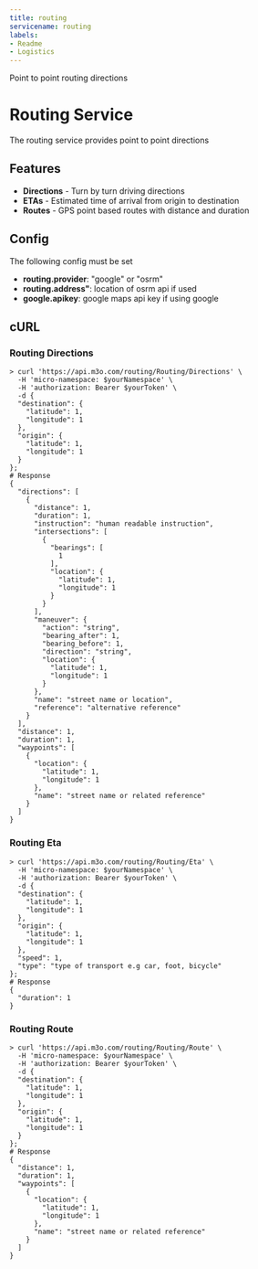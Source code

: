 ```yaml
---
title: routing
servicename: routing
labels: 
- Readme
- Logistics
---
```

Point to point routing directions

# Routing Service

The routing service provides point to point directions

## Features

- **Directions** - Turn by turn driving directions
- **ETAs** - Estimated time of arrival from origin to destination
- **Routes** - GPS point based routes with distance and duration

## Config

The following config must be set

- **routing.provider**: "google" or "osrm"
- **routing.address"**: location of osrm api if used
- **google.apikey**: google maps api key if using google

## cURL


### Routing Directions
<!-- We use the request body description here as endpoint descriptions are not
being lifted correctly from the proto by the openapi spec generator -->

```shell
> curl 'https://api.m3o.com/routing/Routing/Directions' \
  -H 'micro-namespace: $yourNamespace' \
  -H 'authorization: Bearer $yourToken' \
  -d {
  "destination": {
    "latitude": 1,
    "longitude": 1
  },
  "origin": {
    "latitude": 1,
    "longitude": 1
  }
};
# Response
{
  "directions": [
    {
      "distance": 1,
      "duration": 1,
      "instruction": "human readable instruction",
      "intersections": [
        {
          "bearings": [
            1
          ],
          "location": {
            "latitude": 1,
            "longitude": 1
          }
        }
      ],
      "maneuver": {
        "action": "string",
        "bearing_after": 1,
        "bearing_before": 1,
        "direction": "string",
        "location": {
          "latitude": 1,
          "longitude": 1
        }
      },
      "name": "street name or location",
      "reference": "alternative reference"
    }
  ],
  "distance": 1,
  "duration": 1,
  "waypoints": [
    {
      "location": {
        "latitude": 1,
        "longitude": 1
      },
      "name": "street name or related reference"
    }
  ]
}
```


### Routing Eta
<!-- We use the request body description here as endpoint descriptions are not
being lifted correctly from the proto by the openapi spec generator -->

```shell
> curl 'https://api.m3o.com/routing/Routing/Eta' \
  -H 'micro-namespace: $yourNamespace' \
  -H 'authorization: Bearer $yourToken' \
  -d {
  "destination": {
    "latitude": 1,
    "longitude": 1
  },
  "origin": {
    "latitude": 1,
    "longitude": 1
  },
  "speed": 1,
  "type": "type of transport e.g car, foot, bicycle"
};
# Response
{
  "duration": 1
}
```


### Routing Route
<!-- We use the request body description here as endpoint descriptions are not
being lifted correctly from the proto by the openapi spec generator -->

```shell
> curl 'https://api.m3o.com/routing/Routing/Route' \
  -H 'micro-namespace: $yourNamespace' \
  -H 'authorization: Bearer $yourToken' \
  -d {
  "destination": {
    "latitude": 1,
    "longitude": 1
  },
  "origin": {
    "latitude": 1,
    "longitude": 1
  }
};
# Response
{
  "distance": 1,
  "duration": 1,
  "waypoints": [
    {
      "location": {
        "latitude": 1,
        "longitude": 1
      },
      "name": "street name or related reference"
    }
  ]
}
```


